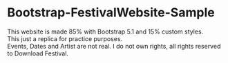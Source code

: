 # Bootstrap-FestivalWebsite-Sample
This website is made 85% with Bootstrap 5.1 and 15% custom styles. <br>
This just a replica for practice purposes.<br> Events, Dates and Artist are not real. I do not own rights, all rights reserved to Download Festival.
